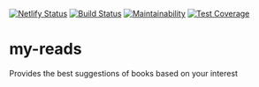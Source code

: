 [![Netlify Status](https://api.netlify.com/api/v1/badges/6d1b2b9b-5759-4b3b-a694-aef0f984c257/deploy-status)](https://app.netlify.com/sites/myreads-tj/deploys) [![Build Status](https://travis-ci.com/femitj/my-reads.svg?branch=develop)](https://travis-ci.com/femitj/my-reads) [![Maintainability](https://api.codeclimate.com/v1/badges/34a1361e266473027d9d/maintainability)](https://codeclimate.com/github/femitj/my-reads/maintainability) [![Test Coverage](https://api.codeclimate.com/v1/badges/34a1361e266473027d9d/test_coverage)](https://codeclimate.com/github/femitj/my-reads/test_coverage)

# my-reads
Provides the best suggestions of books based on your interest
